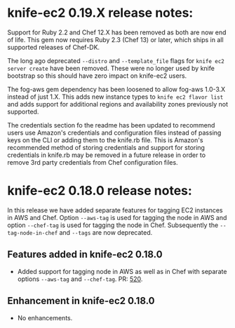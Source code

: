 <!---
This file is reset every time a new release is done. The contents of this file are for the currently unreleased version.

Example Note:

## Example Heading
Details about the thing that changed that needs to get included in the Release Notes in markdown.
-->

# knife-ec2 0.19.X release notes:

Support for Ruby 2.2 and Chef 12.X has been removed as both are now end of life. This gem now requires Ruby 2.3 (Chef 13) or later, which ships in all supported releases of Chef-DK.

The long ago deprecated `--distro` and `--template_file` flags for `knife ec2 server create` have been removed. These were no longer used by knife bootstrap so this should have zero impact on knife-ec2 users.

The fog-aws gem dependency has been loosened to allow fog-aws 1.0-3.X instead of just 1.X. This adds new instance types to `knife ec2 flavor list` and adds support for additional regions and availability zones previously not supported.

The credentials section fo the readme has been updated to recommend users use Amazon's credentials and configuration files instead of passing keys on the CLI or adding them to the knife.rb file. This is Amazon's recommended method of storing credentials and support for storing credentials in knife.rb may be removed in a future release in order to remove 3rd party credentials from Chef configuration files.

# knife-ec2 0.18.0 release notes:
In this release we have added separate features for tagging EC2 instances in AWS and Chef. Option `--aws-tag` is used for tagging the node in AWS and option `--chef-tag` is used for tagging the node in Chef. Subsequently the `--tag-node-in-chef` and `--tags` are now deprecated.

## Features added in knife-ec2 0.18.0
* Added support for tagging node in AWS as well as in Chef with separate options `--aws-tag` and `--chef-tag`. PR: [520](https://github.com/chef/knife-ec2/pull/520).

## Enhancement in knife-ec2 0.18.0
* No enhancements.
